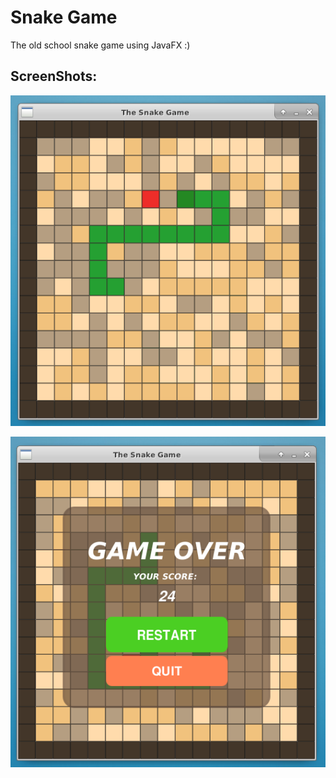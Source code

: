 # Snake Game
The old school snake game using JavaFX :)

## ScreenShots:

![Snake1](https://raw.githubusercontent.com/MohammadSalek/Snake_Game/master/ScreenShot/snake1.png)

![Snake2](https://raw.githubusercontent.com/MohammadSalek/Snake_Game/master/ScreenShot/snake2.png)
